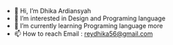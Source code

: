 - 👋 Hi, I’m Dhika Ardiansyah
- 👀 I’m interested in Design and Programing language 
- 🌱 I’m currently learning Programing language more
- 📫 How to reach Email : reydhika56@gmail.com

<!---
DKvenz/DKvenz is a ✨ special ✨ repository because its `README.md` (this file) appears on your GitHub profile.
You can click the Preview link to take a look at your changes.
--->
